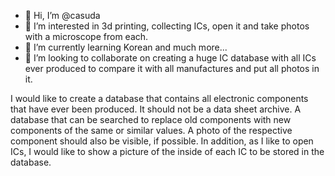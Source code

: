 - 👋 Hi, I’m @casuda
- 👀 I’m interested in 3d printing, collecting ICs, open it and take photos with a microscope from each.
- 🌱 I’m currently learning Korean and much more...
- 💞️ I’m looking to collaborate on creating a huge IC database with all ICs ever produced to compare it with all manufactures and put all photos in it.

I would like to create a database that contains all electronic components that have ever been produced. It should not be a data sheet archive. A database that can be searched to replace old components with new components of the same or similar values. A photo of the respective component should also be visible, if possible. 
In addition, as I like to open ICs, I would like to show a picture of the inside of each IC to be stored in the database.

<!---
casuda/casuda is a ✨ special ✨ repository because its `README.md` (this file) appears on your GitHub profile.
You can click the Preview link to take a look at your changes.
--->
